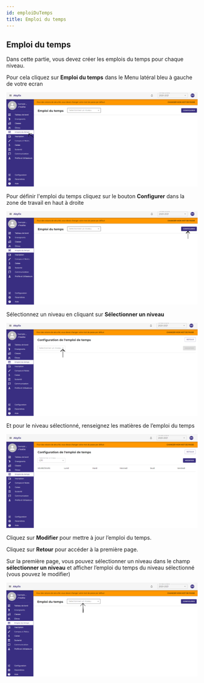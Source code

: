 ```yaml
---
id: emploiDuTemps
title: Emploi du temps
---
```

## Emploi du temps

Dans cette partie, vous devez créer les emplois du temps pour chaque niveau.

Pour cela cliquez sur **Emploi du temps** dans le Menu latéral bleu à gauche de votre ecran

![img](../static/img/EmploiDuTemps/emploiTemps.PNG)

Pour définir l'emploi du temps cliquez sur le bouton **Configurer** dans la zone de travail en haut à droite

![img](../static/img/EmploiDuTemps/emploiTemps2.PNG)

Sélectionnez un niveau en cliquant sur **Sélectionner un niveau**

![img](../static/img/EmploiDuTemps/emploiTemps3.PNG)

Et pour le niveau sélectionné, renseignez les matières de l’emploi du temps

![img](../static/img/EmploiDuTemps/emploiTemps4.PNG)

Cliquez sur **Modifier** pour mettre à jour l’emploi du temps.

Cliquez sur **Retour** pour accéder à la première page.

Sur la première page, vous pouvez sélectionner un niveau dans le champ **sélectionner un niveau** et afficher l’emploi du temps du niveau sélectionné  (vous pouvez le modifier)

![img](../static/img/EmploiDuTemps/emploiTemps5.PNG)
